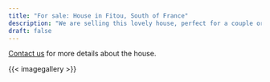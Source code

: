 ```yaml
---
title: "For sale: House in Fitou, South of France"
description: "We are selling this lovely house, perfect for a couple or small family."
draft: false
---
```


[Contact us](/pages/contact) for more details about the house.

{{< imagegallery >}}
